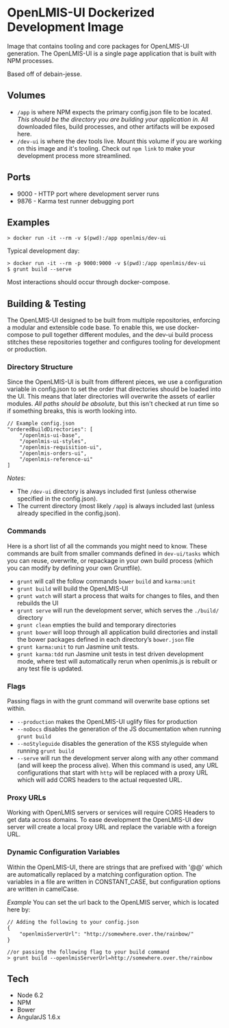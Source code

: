 # OpenLMIS-UI Dockerized Development Image

Image that contains tooling and core packages for OpenLMIS-UI generation. The OpenLMIS-UI is a single page application that is built with NPM processes.

Based off of debain-jesse.

## Volumes

- `/app` is where NPM expects the primary config.json file to be located. *This should be the directory you are building your application in.* All downloaded files, build processes, and other artifacts will be exposed here.
- `/dev-ui` is where the dev tools live. Mount this volume if you are working on this image and it's tooling. Check out `npm link` to make your development process more streamlined.

## Ports

- 9000 - HTTP port where development server runs
- 9876 - Karma test runner debugging port

## Examples

```shell
> docker run -it --rm -v $(pwd):/app openlmis/dev-ui
```

Typical development day:
```shell
> docker run -it --rm -p 9000:9000 -v $(pwd):/app openlmis/dev-ui
$ grunt build --serve
```

Most interactions should occur through docker-compose.

## Building & Testing
The OpenLMIS-UI designed to be built from multiple repositories, enforcing a modular and extensible code base. To enable this, we use docker-compose to pull together different modules, and the dev-ui build process stitches these repositories together and configures tooling for development or production.

### Directory Structure
Since the OpenLMIS-UI is built from different pieces, we use a configuration variable in config.json to set the order that directories should be loaded into the UI. This means that later directories will overwrite the assets of earlier modules. *All paths should be absolute,* but this isn't checked at run time so if something breaks, this is worth looking into.

```
// Example config.json
"orderedBuildDirectories": [
    "/openlmis-ui-base",
    "/openlmis-ui-styles",
    "/openlmis-requisition-ui",
    "/openlmis-orders-ui",
    "/openlmis-reference-ui"
]
```

*Notes:*
- The `/dev-ui` directory is always included first (unless otherwise specified in the config.json).
- The current directory (most likely `/app`) is always included last (unless already specified in the config.json).
 
### Commands
Here is a short list of all the commands you might need to know. These commands are built from smaller commands defined in `dev-ui/tasks` which you can reuse, overwrite, or repackage in your own build process (which you can modify by defining your own Gruntfile).

- `grunt` will call the follow commands `bower` `build` and `karma:unit`
- `grunt build` will build the OpenLMIS-UI
- `grunt watch` will start a process that waits for changes to files, and then rebuilds the UI
- `grunt serve` will run the development server, which serves the `./build/` directory
- `grunt clean` empties the build and temporary directories
- `grunt bower` will loop through all application build directories and install the bower packages defined in each directory’s `bower.json` file
- `grunt karma:unit` to run Jasmine unit tests.
- `grunt karma:tdd` run Jasmine unit tests in test driven development mode, where test will automatically rerun when openlmis.js is rebuilt or any test file is updated.

### Flags
Passing flags in with the grunt command will overwrite base options set within.

- `--production` makes the OpenLMIS-UI uglify files for production
- `--noDocs` disables the generation of the JS documentation when running `grunt build`
- `--noStyleguide` disables the generation of the KSS styleguide when running `grunt build`
- `--serve` will run the development server along with any other command (and will keep the process alive). When this command is used, any URL configurations that start with `http` will be replaced with a proxy URL which will add CORS headers to the actual requested URL.

### Proxy URLs
Working with OpenLMIS servers or services will require CORS Headers to get data across domains. To ease development the OpenLMIS-UI dev server will create a local proxy URL and replace the variable with a foreign URL.

### Dynamic Configuration Variables
Within the OpenLMIS-UI, there are strings that are prefixed with '@@' which are automatically replaced by a matching configuration option. The variables in a file are written in CONSTANT_CASE, but configuration options are written in camelCase.

*Example*
You can set the url back to the OpenLMIS server, which is located here by:
```
// Adding the following to your config.json
{
    "openlmisServerUrl": "http://somewhere.over.the/rainbow/"
}

//or passing the following flag to your build command
> grunt build --openlmisServerUrl=http://somewhere.over.the/rainbow
```


## Tech

- Node 6.2
- NPM
- Bower
- AngularJS 1.6.x


